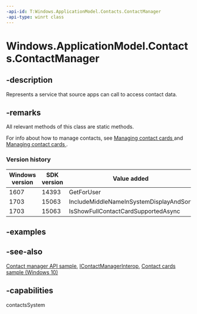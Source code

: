 ```yaml
---
-api-id: T:Windows.ApplicationModel.Contacts.ContactManager
-api-type: winrt class
---
```


<!-- Class syntax.
public class ContactManager 
-->

# Windows.ApplicationModel.Contacts.ContactManager

## -description
Represents a service that source apps can call to access contact data.

## -remarks
All relevant methods of this class are static methods.

For info about how to manage contacts, see [Managing contact cards ](https://docs.microsoft.com/previous-versions/windows/apps/dn518181(v=win.10)) and [Managing contact cards ](https://docs.microsoft.com/previous-versions/windows/apps/dn518237(v=win.10)).

### Version history

| Windows version | SDK version | Value added |
| -- | -- | -- |
| 1607 | 14393 | GetForUser |
| 1703 | 15063 | IncludeMiddleNameInSystemDisplayAndSort |
| 1703 | 15063 | IsShowFullContactCardSupportedAsync |

## -examples

## -see-also
[Contact manager API sample](https://go.microsoft.com/fwlink/p/?LinkID=310079), [IContactManagerInterop](https://docs.microsoft.com/previous-versions//dn302109(v=vs.85)), [Contact cards sample (Windows 10)](https://go.microsoft.com/fwlink/p/?LinkId=624040)
## -capabilities
contactsSystem
